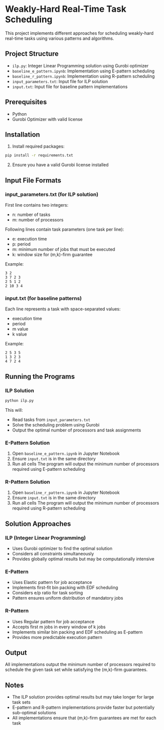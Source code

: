 # Weakly-Hard Real-Time Task Scheduling

This project implements different approaches for scheduling weakly-hard real-time tasks using various patterns and algorithms.

## Project Structure

- `ilp.py`: Integer Linear Programming solution using Gurobi optimizer
- `baseline_e_pattern.ipynb`: Implementation using E-pattern scheduling
- `baseline_r_pattern.ipynb`: Implementation using R-pattern scheduling
- `input_parameters.txt`: Input file for ILP solution
- `input.txt`: Input file for baseline pattern implementations

## Prerequisites

- Python
- Gurobi Optimizer with valid license

## Installation

1. Install required packages:
```bash
pip install -r requirements.txt
```

2. Ensure you have a valid Gurobi license installed

## Input File Formats

### input_parameters.txt (for ILP solution)
First line contains two integers:
- n: number of tasks
- m: number of processors

Following lines contain task parameters (one task per line):
- e: execution time
- p: period
- m: minimum number of jobs that must be executed
- k: window size for (m,k)-firm guarantee

Example:
```
3 2
3 7 2 3
2 5 1 2
2 10 3 4
```

### input.txt (for baseline patterns)
Each line represents a task with space-separated values:
- execution time
- period
- m value
- k value

Example:
```
2 5 3 5
1 3 2 3
4 7 2 4
```

## Running the Programs

### ILP Solution
```bash
python ilp.py
```
This will:
- Read tasks from `input_parameters.txt`
- Solve the scheduling problem using Gurobi
- Output the optimal number of processors and task assignments

### E-Pattern Solution
1. Open `baseline_e_pattern.ipynb` in Jupyter Notebook
2. Ensure `input.txt` is in the same directory
3. Run all cells
The program will output the minimum number of processors required using E-pattern scheduling

### R-Pattern Solution
1. Open `baseline_r_pattern.ipynb` in Jupyter Notebook
2. Ensure `input.txt` is in the same directory
3. Run all cells
The program will output the minimum number of processors required using R-pattern scheduling

## Solution Approaches

### ILP (Integer Linear Programming)
- Uses Gurobi optimizer to find the optimal solution
- Considers all constraints simultaneously
- Provides globally optimal results but may be computationally intensive

### E-Pattern
- Uses Elastic pattern for job acceptance
- Implements first-fit bin packing with EDF scheduling
- Considers e/p ratio for task sorting
- Pattern ensures uniform distribution of mandatory jobs

### R-Pattern
- Uses Regular pattern for job acceptance
- Accepts first m jobs in every window of k jobs
- Implements similar bin packing and EDF scheduling as E-pattern
- Provides more predictable execution pattern

## Output

All implementations output the minimum number of processors required to schedule the given task set while satisfying the (m,k)-firm guarantees.

## Notes

- The ILP solution provides optimal results but may take longer for large task sets
- E-pattern and R-pattern implementations provide faster but potentially sub-optimal solutions
- All implementations ensure that (m,k)-firm guarantees are met for each task